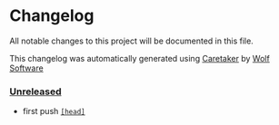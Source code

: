 # Changelog

All notable changes to this project will be documented in this file.


This changelog was automatically generated using [Caretaker](https://github.com/DevelopersToolbox/caretaker) by [Wolf Software](https://github.com/WolfSoftware)

### [Unreleased](https://github.com/DockerToolbox/python-latest/commits/master)

- first push [`[head]`](https://github.com/DockerToolbox/python-latest/commit/)

